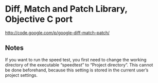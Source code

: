 Diff, Match and Patch Library, Objective C port
===============================================

<http://code.google.com/p/google-diff-match-patch/>

Notes
-----

If you want to run the speed test, you first need to change the working directory of the executable “speedtest” to “Project directory”. This cannot be done beforehand, because this setting is stored in the current user’s project settings. 